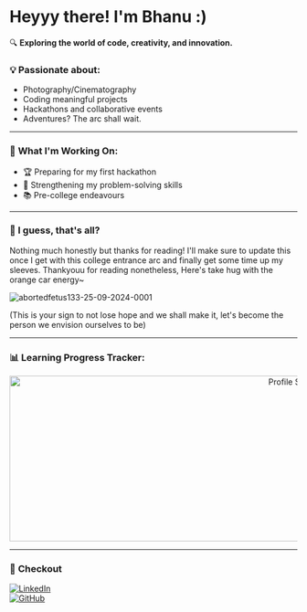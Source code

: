 # Heyyy there! I'm Bhanu :)

🔍 **Exploring the world of code, creativity, and innovation.**  

### 💡 **Passionate about:**  
- Photography/Cinematography
- Coding meaningful projects
- Hackathons and collaborative events
- Adventures? The arc shall wait.

---

### 🔧 **What I'm Working On:**  
- 🏆 Preparing for my first hackathon  
- 🌱 Strengthening my problem-solving skills  
- 📚 Pre-college endeavours 

---

### 🦅 I guess, that's all?
Nothing much honestly but thanks for reading! I'll make sure to update this once I get with this college entrance arc and finally get some time up my sleeves. Thankyouu for reading nonetheless, Here's take hug with the orange car energy~

![abortedfetus133-25-09-2024-0001](https://github.com/user-attachments/assets/44dfeee7-b5de-412c-8b03-a3d5e7c3f54c)

(This is your sign to not lose hope and we shall make it, let's become the person we envision ourselves to be)

---

### 📊 **Learning Progress Tracker:**  
<p align="center">
  <img src="https://github-profile-summary-cards.vercel.app/api/cards/profile-details?username=atabzo&theme=tokyonight" width="1000" height="290" alt="Profile Summary"/>
</p>

---

### 💬 **Checkout**  
[![LinkedIn](https://img.shields.io/badge/LinkedIn-0A66C2?style=for-the-badge&logo=linkedin&logoColor=white)](https://www.linkedin.com/in/atabzo/)  
[![GitHub](https://img.shields.io/badge/GitHub-100000?style=for-the-badge&logo=github&logoColor=white)](https://github.com/atabzo)  



